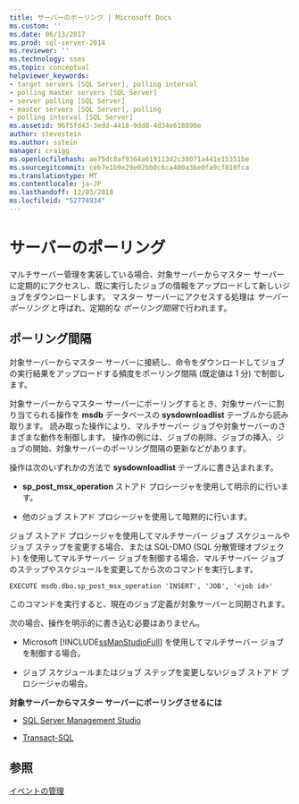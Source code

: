 ```yaml
---
title: サーバーのポーリング | Microsoft Docs
ms.custom: ''
ms.date: 06/13/2017
ms.prod: sql-server-2014
ms.reviewer: ''
ms.technology: ssms
ms.topic: conceptual
helpviewer_keywords:
- target servers [SQL Server], polling interval
- polling master servers [SQL Server]
- server polling [SQL Server]
- master servers [SQL Server], polling
- polling interval [SQL Server]
ms.assetid: 96f5fd43-3edd-4418-9dd0-4d34e618890e
author: stevestein
ms.author: sstein
manager: craigg
ms.openlocfilehash: ae75dc8af9364a619113d2c38071a441e15351be
ms.sourcegitcommit: ceb7e1b9e29e02bb0c6ca400a36e0fa9cf010fca
ms.translationtype: MT
ms.contentlocale: ja-JP
ms.lasthandoff: 12/03/2018
ms.locfileid: "52774934"
---
```

# <a name="poll-servers"></a>サーバーのポーリング
  マルチサーバー管理を実装している場合、対象サーバーからマスター サーバーに定期的にアクセスし、既に実行したジョブの情報をアップロードして新しいジョブをダウンロードします。 マスター サーバーにアクセスする処理は *サーバー ポーリング* と呼ばれ、定期的な *ポーリング間隔*で行われます。  
  
## <a name="polling-intervals"></a>ポーリング間隔  
 対象サーバーからマスター サーバーに接続し、命令をダウンロードしてジョブの実行結果をアップロードする頻度をポーリング間隔 (既定値は 1 分) で制御します。  
  
 対象サーバーからマスター サーバーにポーリングするとき、対象サーバーに割り当てられる操作を **msdb** データベースの **sysdownloadlist** テーブルから読み取ります。 読み取った操作により、マルチサーバー ジョブや対象サーバーのさまざまな動作を制御します。 操作の例には、ジョブの削除、ジョブの挿入、ジョブの開始、対象サーバーのポーリング間隔の更新などがあります。  
  
 操作は次のいずれかの方法で **sysdownloadlist** テーブルに書き込まれます。  
  
-   **sp_post_msx_operation** ストアド プロシージャを使用して明示的に行います。  
  
-   他のジョブ ストアド プロシージャを使用して暗黙的に行います。  
  
 ジョブ ストアド プロシージャを使用してマルチサーバー ジョブ スケジュールやジョブ ステップを変更する場合、または SQL-DMO (SQL 分散管理オブジェクト) を使用してマルチサーバー ジョブを制御する場合、マルチサーバー ジョブのステップやスケジュールを変更してから次のコマンドを実行します。  
  
```  
EXECUTE msdb.dbo.sp_post_msx_operation 'INSERT', 'JOB', '<job id>'  
```  
  
 このコマンドを実行すると、現在のジョブ定義が対象サーバーと同期されます。  
  
 次の場合、操作を明示的に書き込む必要はありません。  
  
-   Microsoft [!INCLUDE[ssManStudioFull](../../includes/ssmanstudiofull-md.md)] を使用してマルチサーバー ジョブを制御する場合。  
  
-   ジョブ スケジュールまたはジョブ ステップを変更しないジョブ ストアド プロシージャの場合。  
  
 **対象サーバーからマスター サーバーにポーリングさせるには**  
  
-   [SQL Server Management Studio](force-a-target-server-to-poll-the-master-server.md)  
  
-   [Transact-SQL](/sql/relational-databases/system-stored-procedures/sp-post-msx-operation-transact-sql)  
  
## <a name="see-also"></a>参照  
 [イベントの管理](manage-events.md)  
  
  
